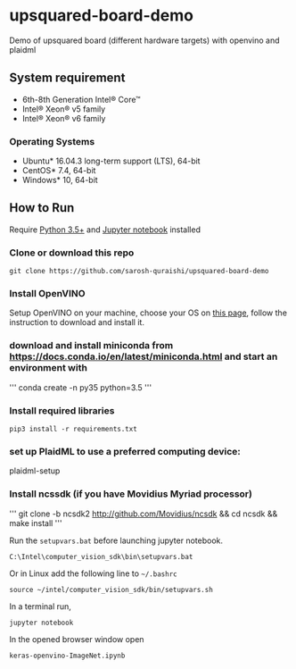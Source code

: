 # upsquared-board-demo
Demo of upsquared board (different hardware targets) with openvino and plaidml


## System requirement

- 6th-8th Generation Intel® Core™
- Intel® Xeon® v5 family
- Intel® Xeon® v6 family
### Operating Systems

- Ubuntu* 16.04.3 long-term support (LTS), 64-bit
- CentOS* 7.4, 64-bit
- Windows* 10, 64-bit

## How to Run
Require [Python 3.5+](https://www.python.org/ftp/python/3.6.4/python-3.6.4.exe) and [Jupyter notebook](https://jupyter.readthedocs.io/en/latest/install.html) installed
### Clone or download this repo
```
git clone https://github.com/sarosh-quraishi/upsquared-board-demo
```
### Install OpenVINO
Setup OpenVINO on your machine, choose your OS on [this page](https://software.intel.com/en-us/openvino-toolkit/choose-download), follow the instruction to download and install it.

### download and install miniconda from https://docs.conda.io/en/latest/miniconda.html and start an environment with
'''
conda create -n py35 python=3.5
'''

### Install required libraries
`pip3 install -r requirements.txt`

### set up PlaidML to use a preferred computing device:

plaidml-setup

### Install ncssdk (if you have Movidius Myriad processor)
'''
git clone -b ncsdk2 http://github.com/Movidius/ncsdk && cd ncsdk && make install
'''

Run the `setupvars.bat` before launching jupyter notebook.
```
C:\Intel\computer_vision_sdk\bin\setupvars.bat
```
Or in Linux
add the following line to `~/.bashrc`
```
source ~/intel/computer_vision_sdk/bin/setupvars.sh
```
In a terminal run,
```
jupyter notebook
```

In the opened browser window open
```
keras-openvino-ImageNet.ipynb
```





